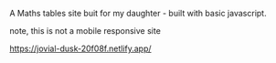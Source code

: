 A Maths tables site buit for my daughter -  built with basic javascript. 

note, this is not a mobile responsive site


https://jovial-dusk-20f08f.netlify.app/

